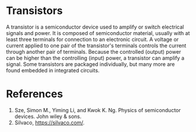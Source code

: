 # Transistors
A transistor is a semiconductor device used to amplify or switch electrical signals and power. It is composed of semiconductor material, usually with 
at least three terminals for connection to an electronic circuit. A voltage or current applied to one pair of the transistor's terminals controls the 
current through another pair of terminals. Because the controlled (output) power can be higher than the controlling (input) power, a transistor can 
amplify a signal. Some transistors are packaged individually, but many more are found embedded in integrated circuits. 

# References
1. Sze, Simon M., Yiming Li, and Kwok K. Ng. Physics of semiconductor devices. John wiley & sons.
2. Silvaco, https://silvaco.com/.

